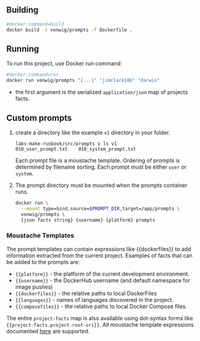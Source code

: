 ## Building

```sh
#docker:command=build
docker build -t vonwig/prompts -f Dockerfile .
```

## Running

To run this project, use Docker run command:

```sh
#docker:command=run
docker run vonwig/prompts "{...}" "jimclark106" "darwin"
```

* the first argument is the serialized `application/json` map of projects facts.

## Custom prompts

1.  create a directory like the example `v1` directory in your folder.

    ```
    labs-make-runbook/src/prompts ❯ ls v1
    010_user_prompt.txt    010_system_prompt.txt
    ```

    Each prompt file is a moustache template.  Ordering of prompts is 
    determined by filename sorting.  Each prompt must be either `user` 
    or `system`.

2.  The prompt directory must be mounted when the prompts container runs.

    ```sh
    docker run \
      --mount type=bind,source=$PROMPT_DIR,target=/app/prompts \
      vonwig/prompts \
      {json facts string} {username} {platform} prompts

    ```

### Moustache Templates

The prompt templates can contain expressions like {{dockerfiles}} to add information
extracted from the current project.  Examples of facts that can be added to the 
prompts are:

* `{{platform}}` - the platform of the current development environment.
* `{{username}}` - the DockerHub username (and default namespace for image pushes)
* `{{dockerfiles}}` - the relative paths to local DockerFiles
* `{{languages}}` - names of languages discovered in the project.
* `{{composefiles}}` - the relative paths to local Docker Compose files.

The entire `project-facts` map is also available using dot-syntax 
forms like `{{project-facts.project-root-uri}}`.  All moustache template 
expressions documented [here](https://github.com/yogthos/Selmer) are supported.

